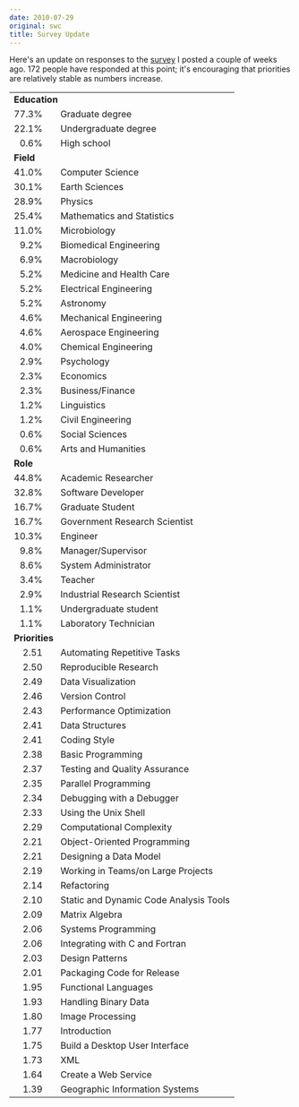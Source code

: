 ```yaml
---
date: 2010-07-29
original: swc
title: Survey Update
---
```

<p>Here's an update on responses to the <a href="http://www.surveymonkey.com/s/FM9YV9C">survey</a> I posted a couple of weeks ago. 172 people have responded at this point; it's encouraging that priorities are relatively stable as numbers increase.</p>
<table class="centered">
<tbody>
<tr>
<td colspan="3"><strong>Education</strong></td>
</tr>
<tr>
<td align="right">77.3%</td>
<td></td>
<td>Graduate degree</td>
</tr>
<tr>
<td align="right">22.1%</td>
<td></td>
<td>Undergraduate degree</td>
</tr>
<tr>
<td align="right">0.6%</td>
<td></td>
<td>High school</td>
</tr>
<tr>
<td colspan="3"><strong>Field</strong></td>
</tr>
<tr>
<td align="right">41.0%</td>
<td></td>
<td>Computer Science</td>
</tr>
<tr>
<td align="right">30.1%</td>
<td></td>
<td>Earth Sciences</td>
</tr>
<tr>
<td align="right">28.9%</td>
<td></td>
<td>Physics</td>
</tr>
<tr>
<td align="right">25.4%</td>
<td></td>
<td>Mathematics and Statistics</td>
</tr>
<tr>
<td align="right">11.0%</td>
<td></td>
<td>Microbiology</td>
</tr>
<tr>
<td align="right">9.2%</td>
<td></td>
<td>Biomedical Engineering</td>
</tr>
<tr>
<td align="right">6.9%</td>
<td></td>
<td>Macrobiology</td>
</tr>
<tr>
<td align="right">5.2%</td>
<td></td>
<td>Medicine and Health Care</td>
</tr>
<tr>
<td align="right">5.2%</td>
<td></td>
<td>Electrical Engineering</td>
</tr>
<tr>
<td align="right">5.2%</td>
<td></td>
<td>Astronomy</td>
</tr>
<tr>
<td align="right">4.6%</td>
<td></td>
<td>Mechanical Engineering</td>
</tr>
<tr>
<td align="right">4.6%</td>
<td></td>
<td>Aerospace Engineering</td>
</tr>
<tr>
<td align="right">4.0%</td>
<td></td>
<td>Chemical Engineering</td>
</tr>
<tr>
<td align="right">2.9%</td>
<td></td>
<td>Psychology</td>
</tr>
<tr>
<td align="right">2.3%</td>
<td></td>
<td>Economics</td>
</tr>
<tr>
<td align="right">2.3%</td>
<td></td>
<td>Business/Finance</td>
</tr>
<tr>
<td align="right">1.2%</td>
<td></td>
<td>Linguistics</td>
</tr>
<tr>
<td align="right">1.2%</td>
<td></td>
<td>Civil Engineering</td>
</tr>
<tr>
<td align="right">0.6%</td>
<td></td>
<td>Social Sciences</td>
</tr>
<tr>
<td align="right">0.6%</td>
<td></td>
<td>Arts and Humanities</td>
</tr>
<tr>
<td colspan="3"><strong>Role</strong></td>
</tr>
<tr>
<td align="right">44.8%</td>
<td></td>
<td>Academic Researcher</td>
</tr>
<tr>
<td align="right">32.8%</td>
<td></td>
<td>Software Developer</td>
</tr>
<tr>
<td align="right">16.7%</td>
<td></td>
<td>Graduate Student</td>
</tr>
<tr>
<td align="right">16.7%</td>
<td></td>
<td>Government Research Scientist</td>
</tr>
<tr>
<td align="right">10.3%</td>
<td></td>
<td>Engineer</td>
</tr>
<tr>
<td align="right">9.8%</td>
<td></td>
<td>Manager/Supervisor</td>
</tr>
<tr>
<td align="right">8.6%</td>
<td></td>
<td>System Administrator</td>
</tr>
<tr>
<td align="right">3.4%</td>
<td></td>
<td>Teacher</td>
</tr>
<tr>
<td align="right">2.9%</td>
<td></td>
<td>Industrial Research Scientist</td>
</tr>
<tr>
<td align="right">1.1%</td>
<td></td>
<td>Undergraduate student</td>
</tr>
<tr>
<td align="right">1.1%</td>
<td></td>
<td>Laboratory Technician</td>
</tr>
<tr>
<td colspan="3"><strong>Priorities</strong></td>
</tr>
<tr>
<td align="right">2.51</td>
<td></td>
<td>Automating Repetitive Tasks</td>
</tr>
<tr>
<td align="right">2.50</td>
<td></td>
<td>Reproducible Research</td>
</tr>
<tr>
<td align="right">2.49</td>
<td></td>
<td>Data Visualization</td>
</tr>
<tr>
<td align="right">2.46</td>
<td></td>
<td>Version Control</td>
</tr>
<tr>
<td align="right">2.43</td>
<td></td>
<td>Performance Optimization</td>
</tr>
<tr>
<td align="right">2.41</td>
<td></td>
<td>Data Structures</td>
</tr>
<tr>
<td align="right">2.41</td>
<td></td>
<td>Coding Style</td>
</tr>
<tr>
<td align="right">2.38</td>
<td></td>
<td>Basic Programming</td>
</tr>
<tr>
<td align="right">2.37</td>
<td></td>
<td>Testing and Quality Assurance</td>
</tr>
<tr>
<td align="right">2.35</td>
<td></td>
<td>Parallel Programming</td>
</tr>
<tr>
<td align="right">2.34</td>
<td></td>
<td>Debugging with a Debugger</td>
</tr>
<tr>
<td align="right">2.33</td>
<td></td>
<td>Using the Unix Shell</td>
</tr>
<tr>
<td align="right">2.29</td>
<td></td>
<td>Computational Complexity</td>
</tr>
<tr>
<td align="right">2.21</td>
<td></td>
<td>Object-Oriented Programming</td>
</tr>
<tr>
<td align="right">2.21</td>
<td></td>
<td>Designing a Data Model</td>
</tr>
<tr>
<td align="right">2.19</td>
<td></td>
<td>Working in Teams/on Large Projects</td>
</tr>
<tr>
<td align="right">2.14</td>
<td></td>
<td>Refactoring</td>
</tr>
<tr>
<td align="right">2.10</td>
<td></td>
<td>Static and Dynamic Code Analysis Tools</td>
</tr>
<tr>
<td align="right">2.09</td>
<td></td>
<td>Matrix Algebra</td>
</tr>
<tr>
<td align="right">2.06</td>
<td></td>
<td>Systems Programming</td>
</tr>
<tr>
<td align="right">2.06</td>
<td></td>
<td>Integrating with C and Fortran</td>
</tr>
<tr>
<td align="right">2.03</td>
<td></td>
<td>Design Patterns</td>
</tr>
<tr>
<td align="right">2.01</td>
<td></td>
<td>Packaging Code for Release</td>
</tr>
<tr>
<td align="right">1.95</td>
<td></td>
<td>Functional Languages</td>
</tr>
<tr>
<td align="right">1.93</td>
<td></td>
<td>Handling Binary Data</td>
</tr>
<tr>
<td align="right">1.80</td>
<td></td>
<td>Image Processing</td>
</tr>
<tr>
<td align="right">1.77</td>
<td></td>
<td>Introduction</td>
</tr>
<tr>
<td align="right">1.75</td>
<td></td>
<td>Build a Desktop User Interface</td>
</tr>
<tr>
<td align="right">1.73</td>
<td></td>
<td>XML</td>
</tr>
<tr>
<td align="right">1.64</td>
<td></td>
<td>Create a Web Service</td>
</tr>
<tr>
<td align="right">1.39</td>
<td></td>
<td>Geographic Information Systems</td>
</tr>
</tbody>
</table>
